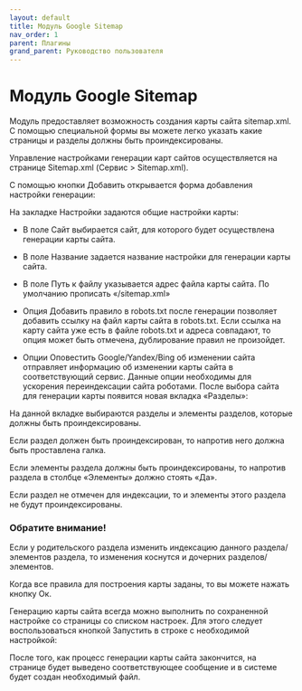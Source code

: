 ```yaml
---
layout: default
title: Модуль Google Sitemap
nav_order: 1
parent: Плагины
grand_parent: Руководство пользователя
---
```


# Модуль Google Sitemap

Модуль предоставляет возможность создания карты сайта sitemap.xml. С помощью специальной формы вы можете легко указать какие страницы и разделы должны быть проиндексированы.

Управление настройками генерации карт сайтов осуществляется на странице Sitemap.xml (Сервис > Sitemap.xml). 

С помощью кнопки Добавить открывается форма добавления настройки генерации:

На закладке Настройки задаются общие настройки карты:

* В поле Сайт выбирается сайт, для которого будет осуществлена генерации карты сайта.

* В поле Название задается название настройки для генерации карты сайта.

* В поле Путь к файлу указывается адрес файла карты сайта. По умолчанию прописать «/sitemap.xml»

* Опция Добавить правило в robots.txt после генерации позволяет добавить ссылку на файл карты сайта в robots.txt. Если ссылка на карту сайта уже есть в файле robots.txt и адреса совпадают, то опция может быть отмечена, дублирование правил не произойдет.

* Опции Оповестить Google/Yandex/Bing об изменении сайта отправляет информацию об изменении карты сайта в соответствующий сервис. Данные опции необходимы для ускорения переиндексации сайта роботами.
После выбора сайта для генерации карты появится новая вкладка «Разделы»:

На данной вкладке выбираются разделы и элементы разделов, которые должны быть проиндексированы.

Если раздел должен быть проиндексирован, то напротив него должна быть проставлена галка.

Если элементы раздела должны быть проиндексированы, то напротив раздела в столбце «Элементы» должно стоять «Да».

Если раздел не отмечен для индексации, то и элементы этого раздела не будут проиндексированы.

### Обратите внимание!

Если у родительского раздела изменить индексацию данного раздела/элементов раздела, то изменения коснутся и дочерних разделов/элементов.

Когда все правила для построения карты заданы, то вы можете нажать кнопку Ок.

Генерацию карты сайта всегда можно выполнить по сохраненной настройке со страницы со списком настроек. Для этого следует воспользоваться кнопкой Запустить в строке с необходимой настройкой:

После того, как процесс генерации карты сайта закончится, на странице будет выведено соответствующее сообщение и в системе будет создан необходимый файл.